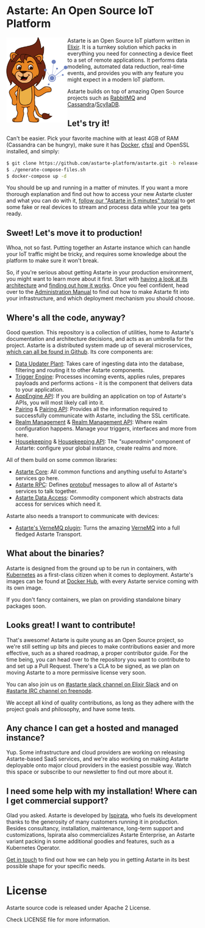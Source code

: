 # Astarte: An Open Source IoT Platform

<img src="doc/images/mascotte.svg" align="left" width="160px" />Astarte is an Open Source IoT platform written in [Elixir](https://github.com/elixir-lang/elixir). It is a turnkey solution which packs in everything you need for connecting a device fleet to a set of remote applications. It performs data modeling, automated data reduction, real-time events, and provides you with any feature you might expect in a modern IoT platform.

Astarte builds on top of amazing Open Source projects such as [RabbitMQ](https://www.rabbitmq.com/) and [Cassandra](http://cassandra.apache.org/)/[ScyllaDB](https://www.scylladb.com/).

## Let's try it!

Can't be easier.
Pick your favorite machine with at least 4GB of RAM (Cassandra can be hungry), make sure it has [Docker](https://www.docker.com/), [cfssl](https://github.com/cloudflare/cfssl) and OpenSSL installed, and simply:

```sh
$ git clone https://github.com/astarte-platform/astarte.git -b release-0.10 && cd astarte
$ ./generate-compose-files.sh
$ docker-compose up -d
```

You should be up and running in a matter of minutes. If you want a more thorough explanation and find out how to access your new Astarte cluster and what you can do with it, [follow our "Astarte in 5 minutes" tutorial](https://docs.astarte-platform.org/latest/010-astarte_in_5_minutes.html) to get some fake or real devices to stream and process data while your tea gets ready.

## Sweet! Let's move it to production!

Whoa, not so fast. Putting together an Astarte instance which can handle your IoT traffic might be tricky, and requires some knowledge about the platform to make sure it won't break.

So, if you're serious about getting Astarte in your production environment, you might want to learn more about it first. Start with [having a look at its architecture](https://docs.astarte-platform.org/latest/001-intro_architecture.html) and [finding out how it works](https://docs.astarte-platform.org/latest/001-intro_user.html). Once you feel confident, head over to the [Administration Manual](https://docs.astarte-platform.org/latest/001-intro_administrator.html) to find out how to make Astarte fit into your infrastructure, and which deployment mechanism you should choose.

## Where's all the code, anyway?

Good question. This repository is a collection of utilities, home to Astarte's documentation and architecture decisions, and acts as an umbrella for the project. Astarte is a distributed system made up of several microservices, [which can all be found in Github](https://github.com/astarte-platform). Its core components are:

* [Data Updater Plant](apps/astarte_data_updater_plant): Takes care of ingesting data into the database, filtering and routing it to other Astarte components.
* [Trigger Engine](apps/astarte_trigger_engine): Processes incoming events, applies rules, prepares payloads and performs actions - it is the component that delivers data to your application.
* [AppEngine API](apps/astarte_appengine_api): If you are building an application on top of Astarte's APIs, you will most likely call into it.
* [Pairing](apps/astarte_pairing) & [Pairing API](apps/astarte_pairing_api): Provides all the information required to successfully communicate with Astarte, including the SSL certificate.
* [Realm Management](apps/astarte_realm_management) & [Realm Management API](apps/astarte_realm_management_api): Where realm configuration happens. Manage your triggers, interfaces and more from here.
* [Housekeeping](apps/astarte_housekeeping) & [Housekeeping API](apps/astarte_housekeeping_api): The *"superadmin"* component of Astarte: configure your global instance, create realms and more.

All of them build on some common libraries:

* [Astarte Core](https://github.com/astarte-platform/astarte_core): All common functions and anything useful to Astarte's services go here.
* [Astarte RPC](https://github.com/astarte-platform/astarte_rpc): Defines [protobuf](https://developers.google.com/protocol-buffers/) messages to allow all of Astarte's services to talk together.
* [Astarte Data Access](https://github.com/astarte-platform/astarte_data_access): Commodity component which abstracts data access for services which need it.

Astarte also needs a transport to communicate with devices:

* [Astarte's VerneMQ plugin](https://github.com/astarte-platform/astarte_vmq_plugin): Turns the amazing [VerneMQ](https://github.com/erlio/vernemq) into a full fledged Astarte Transport.

## What about the binaries?

Astarte is designed from the ground up to be run in containers, with [Kubernetes](https://github.com/kubernetes/kubernetes) as a first-class citizen when it comes to deployment. Astarte's images can be found at [Docker Hub](https://hub.docker.com/u/astarte/), with every Astarte service coming with its own image.

If you don't fancy containers, we plan on providing standalone binary packages soon.

## Looks great! I want to contribute!

That's awesome! Astarte is quite young as an Open Source project, so we're still setting up bits and pieces to make contributions easier and more effective, such as a shared roadmap, a proper contributor guide. For the time being, you can head over to the repository you want to contribute to and set up a Pull Request. There's a CLA to be signed, as we plan on moving Astarte to a more permissive license very soon.

You can also join us on [#astarte slack channel on Elixir Slack](https://elixir-slackin.herokuapp.com/) and on [#astarte IRC channel on freenode](ircs://chat.freenode.net:6697/#astarte).

We accept all kind of quality contributions, as long as they adhere with the project goals and philosophy, and have some tests.

## Any chance I can get a hosted and managed instance?

Yup. Some infrastructure and cloud providers are working on releasing Astarte-based SaaS services, and we're also working on making Astarte deployable onto major cloud providers in the easiest possible way. Watch this space or subscribe to our newsletter to find out more about it.

## I need some help with my installation! Where can I get commercial support?

Glad you asked. Astarte is developed by [Ispirata](https://ispirata.com), who fuels its development thanks to the generosity of many customers running it in production. Besides consultancy, installation, maintenance, long-term support and customizations, Ispirata also commercializes Astarte Enterprise, an Astarte variant packing in some additional goodies and features, such as a Kubernetes Operator.

[Get in touch](https://ispirata.com/contact/) to find out how we can help you in getting Astarte in its best possible shape for your specific needs.

# License

Astarte source code is released under Apache 2 License.

Check LICENSE file for more information.
